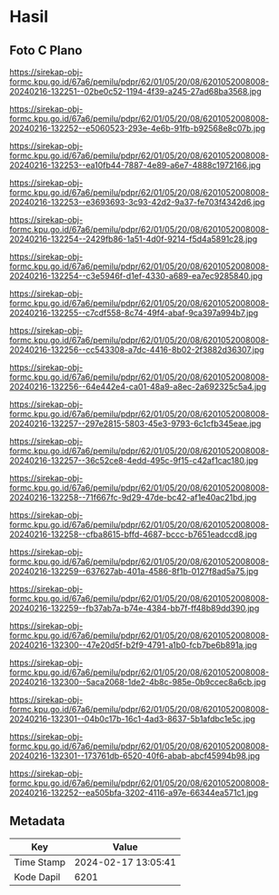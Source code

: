 # Hasil

## Foto C Plano

https://sirekap-obj-formc.kpu.go.id/67a6/pemilu/pdpr/62/01/05/20/08/6201052008008-20240216-132251--02be0c52-1194-4f39-a245-27ad68ba3568.jpg

https://sirekap-obj-formc.kpu.go.id/67a6/pemilu/pdpr/62/01/05/20/08/6201052008008-20240216-132252--e5060523-293e-4e6b-91fb-b92568e8c07b.jpg

https://sirekap-obj-formc.kpu.go.id/67a6/pemilu/pdpr/62/01/05/20/08/6201052008008-20240216-132253--ea10fb44-7887-4e89-a6e7-4888c1972166.jpg

https://sirekap-obj-formc.kpu.go.id/67a6/pemilu/pdpr/62/01/05/20/08/6201052008008-20240216-132253--e3693693-3c93-42d2-9a37-fe703f4342d6.jpg

https://sirekap-obj-formc.kpu.go.id/67a6/pemilu/pdpr/62/01/05/20/08/6201052008008-20240216-132254--2429fb86-1a51-4d0f-9214-f5d4a5891c28.jpg

https://sirekap-obj-formc.kpu.go.id/67a6/pemilu/pdpr/62/01/05/20/08/6201052008008-20240216-132254--c3e5946f-d1ef-4330-a689-ea7ec9285840.jpg

https://sirekap-obj-formc.kpu.go.id/67a6/pemilu/pdpr/62/01/05/20/08/6201052008008-20240216-132255--c7cdf558-8c74-49f4-abaf-9ca397a994b7.jpg

https://sirekap-obj-formc.kpu.go.id/67a6/pemilu/pdpr/62/01/05/20/08/6201052008008-20240216-132256--cc543308-a7dc-4416-8b02-2f3882d36307.jpg

https://sirekap-obj-formc.kpu.go.id/67a6/pemilu/pdpr/62/01/05/20/08/6201052008008-20240216-132256--64e442e4-ca01-48a9-a8ec-2a692325c5a4.jpg

https://sirekap-obj-formc.kpu.go.id/67a6/pemilu/pdpr/62/01/05/20/08/6201052008008-20240216-132257--297e2815-5803-45e3-9793-6c1cfb345eae.jpg

https://sirekap-obj-formc.kpu.go.id/67a6/pemilu/pdpr/62/01/05/20/08/6201052008008-20240216-132257--36c52ce8-4edd-495c-9f15-c42af1cac180.jpg

https://sirekap-obj-formc.kpu.go.id/67a6/pemilu/pdpr/62/01/05/20/08/6201052008008-20240216-132258--71f667fc-9d29-47de-bc42-af1e40ac21bd.jpg

https://sirekap-obj-formc.kpu.go.id/67a6/pemilu/pdpr/62/01/05/20/08/6201052008008-20240216-132258--cfba8615-bffd-4687-bccc-b7651eadccd8.jpg

https://sirekap-obj-formc.kpu.go.id/67a6/pemilu/pdpr/62/01/05/20/08/6201052008008-20240216-132259--637627ab-401a-4586-8f1b-0127f8ad5a75.jpg

https://sirekap-obj-formc.kpu.go.id/67a6/pemilu/pdpr/62/01/05/20/08/6201052008008-20240216-132259--fb37ab7a-b74e-4384-bb7f-ff48b89dd390.jpg

https://sirekap-obj-formc.kpu.go.id/67a6/pemilu/pdpr/62/01/05/20/08/6201052008008-20240216-132300--47e20d5f-b2f9-4791-a1b0-fcb7be6b891a.jpg

https://sirekap-obj-formc.kpu.go.id/67a6/pemilu/pdpr/62/01/05/20/08/6201052008008-20240216-132300--5aca2068-1de2-4b8c-985e-0b9ccec8a6cb.jpg

https://sirekap-obj-formc.kpu.go.id/67a6/pemilu/pdpr/62/01/05/20/08/6201052008008-20240216-132301--04b0c17b-16c1-4ad3-8637-5b1afdbc1e5c.jpg

https://sirekap-obj-formc.kpu.go.id/67a6/pemilu/pdpr/62/01/05/20/08/6201052008008-20240216-132301--173761db-6520-40f6-abab-abcf45994b98.jpg

https://sirekap-obj-formc.kpu.go.id/67a6/pemilu/pdpr/62/01/05/20/08/6201052008008-20240216-132252--ea505bfa-3202-4116-a97e-66344ea571c1.jpg


## Metadata

| Key        | Value               |
| ---------- | ------------------- |
| Time Stamp | 2024-02-17 13:05:41 |
| Kode Dapil | 6201                |



